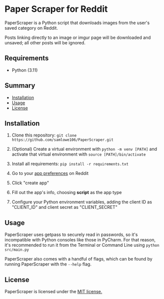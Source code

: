 # Paper Scraper for Reddit

PaperScraper is a Python script that downloads images from the user's saved category on Reddit.

Posts linking directly to an image or imgur page will be downloaded and unsaved; all other posts will be ignored.

## Requirements

* Python (3.11)

## Summary

   - [Installation](#installation)
   - [Usage](#usage)
   - [License](#license)

## Installation

1. Clone this repository: ``` git clone https://github.com/samlowe106/PaperScraper.git ```

2. (Optional) Create a virtual environment with `python -m venv [PATH]` and activate that virtual environment with `source [PATH]/bin/activate`

3. Install all requirements: ```pip install -r requirements.txt```

4. Go to your [app preferences](https://www.reddit.com/prefs/apps/) on Reddit

5. Click "create app"

6. Fill out the app's info, choosing **script** as the app type

7. Configure your Python environment variables, adding the client ID as "CLIENT_ID" and client secret as "CLIENT_SECRET"

## Usage

PaperScraper uses getpass to securely read in passwords, so it's incompatible with Python consoles like those in PyCharm. For that reason, it's recommended to run it from the Terminal or Command Line using ``` python src/main.py ```

PaperScraper also comes with a handful of flags, which can be found by running PaperScraper with the `--help` flag.

## License

PaperScraper is licensed under the [MIT license.](https://github.com/samlowe106/PaperScraper/blob/master/LICENSE)

